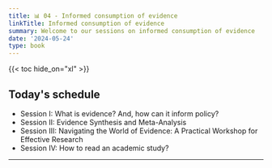 ```yaml
---
title: 📊 04 - Informed consumption of evidence 
linkTitle: Informed consumption of evidence 
summary: Welcome to our sessions on informed consumption of evidence
date: '2024-05-24'
type: book
---
```



{{< toc hide_on="xl" >}}

## Today's schedule

- Session I: What is evidence? And, how can it inform policy?
- Session II: Evidence Synthesis and Meta-Analysis
- Session III: Navigating the World of Evidence: A Practical Workshop for Effective Research
- Session IV: How to read an academic study?

---

<!--
## Program overview

Welcome to our introductory week. During this session we will go over the basic set-up for this semester.

---

## Further references

**For R and RMarkdown** <br>
&nbsp;&nbsp;&nbsp;&nbsp;&nbsp;&nbsp;Reminder of the basics: https://tinyurl.com/vkebh2f <br>
&nbsp;&nbsp;&nbsp;&nbsp;&nbsp;&nbsp;`RMarkdown`: The definitive guide https://tinyurl.com/y4tyfqmg <br>
&nbsp;&nbsp;&nbsp;&nbsp;&nbsp;&nbsp;`RMarkdown` cheatsheet: https://tinyurl.com/uqoelrx <br>


<!--
## Courses in this program

{{< list_children >}}

{{< figure src="featured.jpg" >}}

{{< callout note >}}
The parameter $\mu$ is the mean or expectation of the distribution.
$\sigma$ is its standard deviation.
The variance of the distribution is $\sigma^{2}$.
{{< /callout >}}
-->
